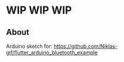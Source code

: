 # WIP WIP WIP

## About

Arduino sketch for: https://github.com/Niklas-gif/flutter_arduino_bluetooth_example 
